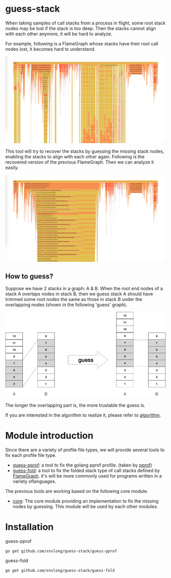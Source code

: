 # guess-stack

When taking samples of call stacks from a process in flight, some root stack nodes may be lost if the stack is too deep.
Then the stacks cannot align with each other anymore, it will be hard to analyze.

For example, following is a FlameGraph whose stacks have their root call nodes lost, it becomes hard to understand.

![mis-aligned version](doc/before.png)

This tool will try to recover the stacks by guessing the missing stack nodes, enabling the stacks to align with each other again. Following is the recovered version of the previous FlameGraph. Then we can analyze it easily.

![aligned version](doc/after.png)

## How to guess?

Suppose we have 2 stacks in a graph: A & B. When the root end nodes of a stack A overlaps nodes in stack B,
then we guess stack A should have trimmed some root nodes the same as those in stack B under the overlapping nodes
(shown in the following 'guess' graph).

![guess](doc/guess.png)

The longer the overlapping part is, the more trustable the guess is. 

If you are interested in the algorithm to realize it, please refer to [algorithm](core/README.md).


# Module introduction

Since there are a variety of profile file types, we will provide several tools to fix each profile file type.

* [guess-pprof](guess-pprof/README.md): a tool to fix the golang pprof profile. (taken
  by [pprof](https://github.com/google/pprof))
* [guess-fold](guess-fold/README.md): a tool to fix the folded stack type of call stacks defined by [FlameGraph]. it's will be more commonly used for programs written in a variety oflanguages.

[FlameGraph]: https://github.com/brendangregg/FlameGraph

The previous tools are working based on the following core module.

* [core](core): The core module providing an implementation to fix the missing nodes by guessing. This module will be
  used by each other modules.


# Installation

guess-pprof

```bash
go get github.com/xnslong/guess-stack/guess-pprof
```

guess-fold

```bash
go get github.com/xnslong/guess-stack/guess-fold
```

